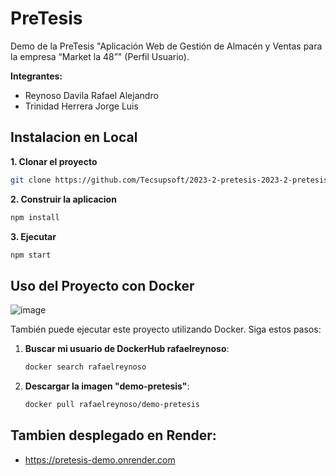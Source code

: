# PreTesis

Demo de la PreTesis "Aplicación Web de Gestión de Almacén y Ventas para la empresa “Market la 48”" (Perfil Usuario).

**Integrantes:**
- Reynoso Davila Rafael Alejandro
- Trinidad Herrera Jorge Luis

## Instalacion en Local

**1. Clonar el proyecto**

```bash
git clone https://github.com/Tecsupsoft/2023-2-pretesis-2023-2-pretesis-grupo-13.git
```

**2. Construir la aplicacion**

```bash
npm install
```

**3. Ejecutar**

```bash
npm start
```

## Uso del Proyecto con Docker
![image](https://github.com/Tecsupsoft/lab04-microservicios-RafaelReynoso/assets/67761441/60db772b-a8a2-40c9-9d91-edcf7e319af0)


También puede ejecutar este proyecto utilizando Docker. Siga estos pasos:

1. **Buscar mi usuario de DockerHub rafaelreynoso**:

    ```bash
    docker search rafaelreynoso
    ```

2. **Descargar la imagen "demo-pretesis"**:

    ```bash
    docker pull rafaelreynoso/demo-pretesis
    ```
## Tambien desplegado en Render:
- https://pretesis-demo.onrender.com
